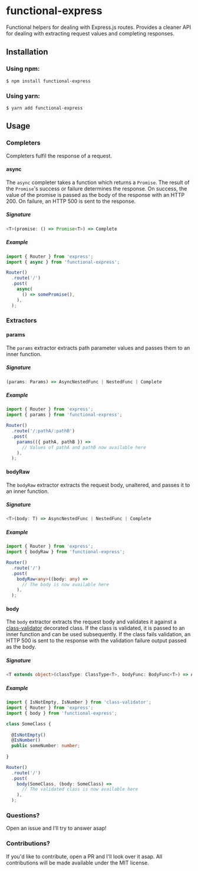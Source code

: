# functional-express
Functional helpers for dealing with Express.js routes. 
Provides a cleaner API for dealing with extracting request values and completing responses.

## Installation

### Using npm:

```
$ npm install functional-express
```

### Using yarn:

```
$ yarn add functional-express
```

## Usage

### Completers
Completers fulfil the response of a request.

#### async
The `async` completer takes a function which returns a `Promise`. The result of the `Promise`'s
success or failure determines the response. On success, the value of the promise is passed as the body of the response
with an HTTP 200. On failure, an HTTP 500 is sent to the response.
##### Signature
```typescript
<T>(promise: () => Promise<T>) => Complete
```
##### Example
```typescript
import { Router } from 'express';
import { async } from 'functional-express';

Router()
  .route('/')
  .post(
    async(
      () => somePromise(),
    ),
  );

```

### Extractors

#### params
The `params` extractor extracts path parameter values and passes them to an inner function.
##### Signature
```typescript
(params: Params) => AsyncNestedFunc | NestedFunc | Complete
```
##### Example
```typescript
import { Router } from 'express';
import { params } from 'functional-express';

Router()
  .route('/:pathA/:pathB')
  .post(
    params(({ pathA, pathB }) => 
      // Values of pathA and pathB now available here
    ),
  );
```

#### bodyRaw
The `bodyRaw` extractor extracts the request body, unaltered, and passes it to an inner function.
##### Signature
```typescript
<T>(body: T) => AsyncNestedFunc | NestedFunc | Complete
```
##### Example
```typescript
import { Router } from 'express';
import { bodyRaw } from 'functional-express';

Router()
  .route('/')
  .post(
    bodyRaw<any>((body: any) => 
      // The body is now available here
    ),
  );
```

#### body
The `body` extractor extracts the request body and validates it against a 
[class-validator](https://github.com/typestack/class-validator) decorated class. If the class is validated,
it is passed to an inner function and can be used subsequently. If the class fails validation, an HTTP 500
is sent to the response with the validation failure output passed as the body.
##### Signature
```typescript
<T extends object>(classType: ClassType<T>, bodyFunc: BodyFunc<T>) => AsyncNestedFunc | NestedFunc | Complete
```
##### Example
```typescript
import { IsNotEmpty, IsNumber } from 'class-validator';
import { Router } from 'express';
import { body } from 'functional-express';

class SomeClass {
  
  @IsNotEmpty()
  @IsNumber()
  public someNumber: number;
  
}

Router()
  .route('/')
  .post(
    body(SomeClass, (body: SomeClass) => 
      // The validated class is now available here
    ),
  );
```

### Questions?
Open an issue and I'll try to answer asap!

### Contributions?
If you'd like to contribute, open a PR and I'll look over it asap. All contributions will be made 
available under the MIT license.
